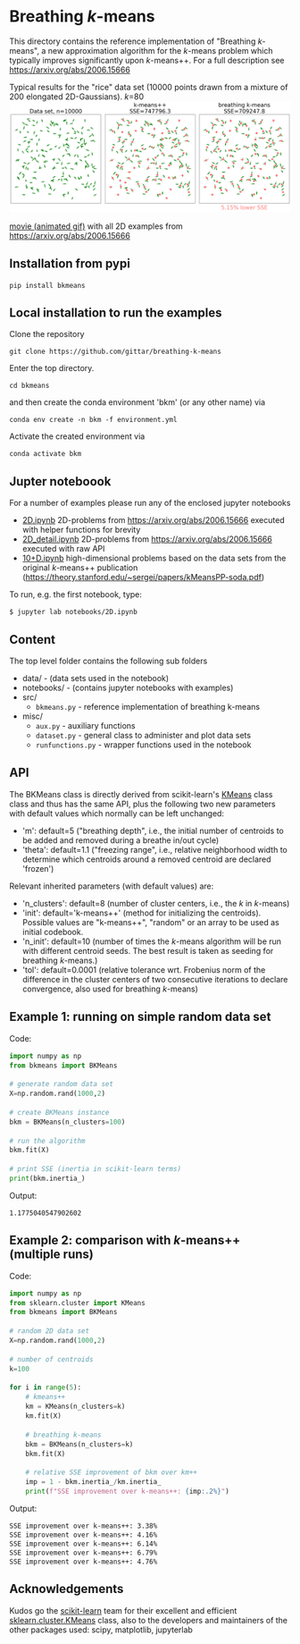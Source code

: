 
# Breathing *k*-means

This directory contains the reference implementation of "Breathing *k*-means", a new approximation algorithm for the *k*-means problem which typically improves significantly upon *k*-means++. For a full description see https://arxiv.org/abs/2006.15666 

Typical results for the "rice" data set (10000 points drawn from a mixture of 200 elongated 2D-Gaussians). *k*=80
<img src="./img/rice.png" alt="rice data set" width="1000" />

[movie (animated gif)](./img/2D-examples.gif) with all 2D examples from https://arxiv.org/abs/2006.15666

## Installation from pypi
```
pip install bkmeans
```
## Local installation to run the examples
Clone the repository

```shell
git clone https://github.com/gittar/breathing-k-means
```
Enter the top directory.

```shell
cd bkmeans
```
 and then create the conda environment 'bkm' (or any other name) via

```shell
conda env create -n bkm -f environment.yml
```
Activate the created environment via

```shell
conda activate bkm
```

## Jupter noteboook

 For a number of examples please run any of the enclosed jupyter notebooks
 
 * [2D.ipynb](notebooks/2D.ipynb) 2D-problems from https://arxiv.org/abs/2006.15666 executed with helper functions for brevity
 * [2D_detail.ipynb](notebooks/2D_detail.ipynb) 2D-problems from https://arxiv.org/abs/2006.15666 executed with raw API
 * [10+D.ipynb](notebooks/10+D.ipynb) high-dimensional problems based on the data sets from the original *k*-means++ publication (https://theory.stanford.edu/~sergei/papers/kMeansPP-soda.pdf)

 To run, e.g. the first notebook, type:

```shell
$ jupyter lab notebooks/2D.ipynb
```

## Content
The top level folder contains the following sub folders
* data/ - (data sets used in the notebook)
* notebooks/ - (contains jupyter notebooks with examples)
* src/  
  * ``bkmeans.py`` - reference implementation of breathing k-means
* misc/
  * ``aux.py`` - auxiliary functions
  * `dataset.py` - general class to administer and plot data sets
  * `runfunctions.py`  - wrapper functions used in the notebook

## API

The BKMeans class is directly derived from scikit-learn's [KMeans](https://scikit-learn.org/stable/modules/generated/sklearn.cluster.KMeans.html#sklearn.cluster.KMeans) class class and thus has the same API, plus the following two new parameters with default values which normally can be left unchanged:
*  'm': default=5 ("breathing depth", i.e., the initial number of centroids to be added and removed during a breathe in/out cycle)
*  'theta': default=1.1 ("freezing range", i.e., relative neighborhood width to determine which centroids around a removed centroid are declared 'frozen')

Relevant inherited parameters (with default values) are:
*  'n\_clusters': default=8 (number of cluster centers, i.e., the *k* in *k*-means)
*  'init': default='k-means++' (method for initializing the centroids). Possible values are "k-means++", "random" or an array to be used as initial codebook.
*  'n\_init': default=10 (number of times the *k*-means algorithm will be run with different centroid seeds. The best result is taken as seeding for breathing *k*-means.)
*  'tol': default=0.0001 (relative tolerance wrt. Frobenius norm  of the difference in the cluster centers of two consecutive iterations to declare convergence, also used for breathing *k*-means)

## Example 1: running on simple random data set
Code:
```python
import numpy as np
from bkmeans import BKMeans

# generate random data set
X=np.random.rand(1000,2)

# create BKMeans instance
bkm = BKMeans(n_clusters=100)

# run the algorithm
bkm.fit(X)

# print SSE (inertia in scikit-learn terms)
print(bkm.inertia_)
```
Output:
```
1.1775040547902602
```

## Example 2: comparison with *k*-means++ (multiple runs)
Code:
```python
import numpy as np
from sklearn.cluster import KMeans
from bkmeans import BKMeans

# random 2D data set
X=np.random.rand(1000,2)

# number of centroids
k=100

for i in range(5):
    # kmeans++
    km = KMeans(n_clusters=k)
    km.fit(X)

    # breathing k-means
    bkm = BKMeans(n_clusters=k)
    bkm.fit(X)

    # relative SSE improvement of bkm over km++
    imp = 1 - bkm.inertia_/km.inertia_
    print(f"SSE improvement over k-means++: {imp:.2%}")
```
Output:

```
SSE improvement over k-means++: 3.38%
SSE improvement over k-means++: 4.16%
SSE improvement over k-means++: 6.14%
SSE improvement over k-means++: 6.79%
SSE improvement over k-means++: 4.76%
```

## Acknowledgements
Kudos go the [scikit-learn](https://scikit-learn.org/) team  for their excellent and efficient  [sklearn.cluster.KMeans](https://scikit-learn.org/stable/modules/generated/sklearn.cluster.KMeans.html#sklearn.cluster.KMeans) class, also to the developers and maintainers of the other packages used: scipy, matplotlib, jupyterlab


